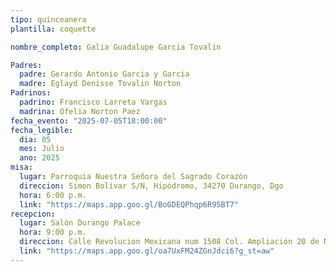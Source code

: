 ```yaml
---
tipo: quinceanera
plantilla: coquette

nombre_completo: Galia Guadalupe Garcia Tovalin

Padres:
  padre: Gerardo Antonio Garcia y Garcia
  madre: Eglayd Denisse Tovalin Norton
Padrinos:
  padrino: Francisco Larreta Vargas
  madrina: Ofelia Norton Paez
fecha_evento: "2025-07-05T18:00:00"
fecha_legible:
  dia: 05
  mes: Julio
  ano: 2025
misa:
  lugar: Parroquia Nuestra Señora del Sagrado Corazón
  direccion: Simon Bolívar S/N, Hipódromo, 34270 Durango, Dgo
  hora: 6:00 p.m.
  link: "https://maps.app.goo.gl/BoGDEQPhqp6R95BT7"
recepcion:
  lugar: Salón Durango Palace
  hora: 9:00 p.m.
  direccion: Calle Revolucion Mexicana num 1508 Col. Ampliación 20 de Noviembre
  link: "https://maps.app.goo.gl/oa7UxFM24ZGnJdci6?g_st=aw"
---
```

